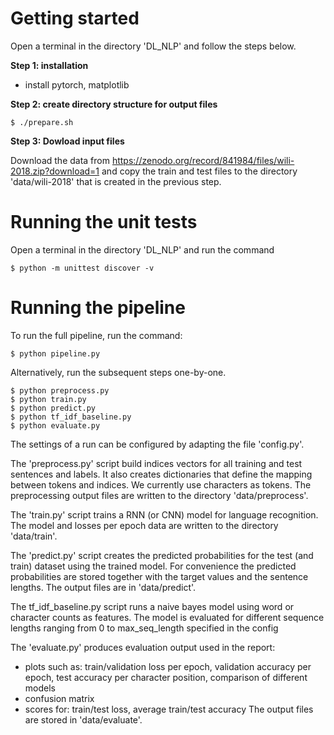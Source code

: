 # Getting started

Open a terminal in the directory 'DL_NLP' and follow the steps below.

**Step 1: installation**

* install pytorch, matplotlib

**Step 2: create directory structure for output files**

```console
$ ./prepare.sh
```

**Step 3: Dowload input files**

Download the data from https://zenodo.org/record/841984/files/wili-2018.zip?download=1 
and copy the train and test files to the directory 'data/wili-2018' that is created in the previous step.

# Running the unit tests

Open a terminal in the directory 'DL_NLP' and run the command

```console
$ python -m unittest discover -v
```

# Running the pipeline

To run the full pipeline, run the command:

```console
$ python pipeline.py
```

Alternatively, run the subsequent steps one-by-one.

```console
$ python preprocess.py
$ python train.py
$ python predict.py
$ python tf_idf_baseline.py
$ python evaluate.py
```

The settings of a run can be configured
by adapting the file 'config.py'.

The 'preprocess.py' script build indices vectors 
for all training and test sentences and labels.
It also creates dictionaries
that define the mapping between tokens and indices.
We currently use characters as tokens.
The preprocessing output files are written to the directory 'data/preprocess'.

The 'train.py' script trains a RNN (or CNN) model for language recognition.
The model and losses per epoch data are written to the
directory 'data/train'.

The 'predict.py' script creates the predicted probabilities for the test
(and train) dataset using the trained model.
For convenience the predicted probabilities are stored
together with the target values and the sentence lengths.
The output files are in 'data/predict'.

The tf_idf_baseline.py script runs a naive bayes model
using word or character counts as features. The model
is evaluated for different sequence lengths ranging from
0 to max_seq_length specified in the config

The 'evaluate.py' produces evaluation output used in the report:
- plots such as: train/validation loss per epoch, 
                 validation accuracy per epoch, 
                 test accuracy per character position,
                 comparison of different models
- confusion matrix
- scores for: train/test loss, average train/test accuracy
The output files are stored in 'data/evaluate'.


